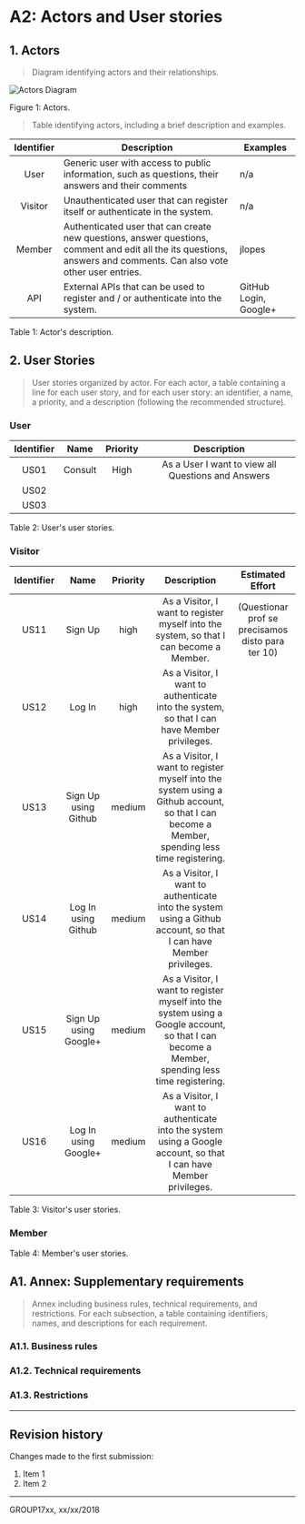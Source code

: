 # A2: Actors and User stories
 
## 1. Actors
 
> Diagram identifying actors and their relationships.  

![Actors Diagram](https://i.imgur.com/xPoH428.png)

Figure 1: Actors.


> Table identifying actors, including a brief description and examples.

| Identifier | Description                                                                                                                                                         | Examples              |
|:----------:|---------------------------------------------------------------------------------------------------------------------------------------------------------------------|-----------------------|
| User       | Generic user with access to public information, such as questions, their answers and their comments                                                                 | n/a                   |
| Visitor    | Unauthenticated user that can register itself or authenticate in the system.                                                                                        | n/a                   |
| Member     | Authenticated user that can create new questions, answer questions, comment and edit all the its questions, answers and comments. Can also vote other user entries. | jlopes                |
| API        | External APIs that can be used to register and / or authenticate into the system.                                                                                   | GitHub Login, Google+ |

Table 1: Actor's description.
 
## 2. User Stories
 
> User stories organized by actor.
> For each actor, a table containing a line for each user story, and for each user story: an identifier, a name, a priority, and a description (following the recommended structure).
 
### User
| Identifier |   Name  | Priority |                     Description                    |
|:----------:|:-------:|:--------:|:--------------------------------------------------:|
|    US01    | Consult |   High   | As a User I want to view all Questions and Answers |
|    US02    |         |          |                                                    |
|    US03    |         |          |                                                    |
Table 2: User's user stories.
 
### Visitor

| Identifier |          Name         | Priority |                                                                   Description                                                                  |                  Estimated Effort                 |
|:----------:|:---------------------:|:--------:|:----------------------------------------------------------------------------------------------------------------------------------------------:|:-------------------------------------------------:|
|    US11    |        Sign Up        |   high   |                             As a Visitor, I want to register myself into the system, so that I can become a Member.                            | (Questionar prof se precisamos disto para ter 10) |
|    US12    |         Log In        |   high   |                           As a Visitor, I want to authenticate into the system, so that I can have Member privileges.                          |                                                   |
|    US13    |  Sign Up using Github |  medium  | As a Visitor, I want to register myself into the system using a Github account, so that I can become a Member, spending less time registering. |                                                   |
|    US14    |  Log In using Github  |  medium  |               As a Visitor, I want to authenticate into the system using a Github account, so that I can have Member privileges.               |                                                   |
|    US15    | Sign Up using Google+ |  medium  | As a Visitor, I want to register myself into the system using a Google account, so that I can become a Member, spending less time registering. |                                                   |
|    US16    |  Log In using Google+ |  medium  |               As a Visitor, I want to authenticate into the system using a Google account, so that I can have Member privileges.               |                                                   |

Table 3: Visitor's user stories.
 
### Member

Table 4: Member's user stories.

 
## A1. Annex: Supplementary requirements
 
> Annex including business rules, technical requirements, and restrictions.
> For each subsection, a table containing identifiers, names, and descriptions for each requirement.
 
### A1.1. Business rules
 
### A1.2. Technical requirements
 
### A1.3. Restrictions
 
***
 
## Revision history
 
Changes made to the first submission:
1. Item 1
1. Item 2
 
***
 
GROUP17xx, xx/xx/2018
